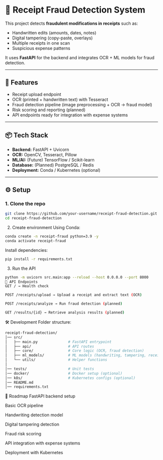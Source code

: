 # 🧾 Receipt Fraud Detection System

This project detects **fraudulent modifications in receipts** such as:
- Handwritten edits (amounts, dates, notes)
- Digital tampering (copy-paste, overlays)
- Multiple receipts in one scan
- Suspicious expense patterns

It uses **FastAPI** for the backend and integrates OCR + ML models for fraud detection.

---

## 🚀 Features
- Receipt upload endpoint
- OCR (printed + handwritten text) with Tesseract
- Fraud detection pipeline (image preprocessing + OCR → fraud model)
- Risk scoring and reporting (planned)
- API endpoints ready for integration with expense systems

---

## 📦 Tech Stack
- **Backend:** FastAPI + Uvicorn  
- **OCR:** OpenCV, Tesseract, Pillow  
- **ML/AI:** (Future) TensorFlow / Scikit-learn  
- **Database:** (Planned) PostgreSQL / Redis  
- **Deployment:** Conda / Kubernetes (optional)  

---

## ⚙️ Setup

### 1. Clone the repo
```bash
git clone https://github.com/your-username/receipt-fraud-detection.git
cd receipt-fraud-detection
```

2. Create environment
Using Conda:
```bash
conda create -n receipt-fraud python=3.9 -y
conda activate receipt-fraud
```

Install dependencies:
```bash
pip install -r requirements.txt
```

3. Run the API
```bash
python -m uvicorn src.main:app --reload --host 0.0.0.0 --port 8000
📡 API Endpoints
GET / → Health check

POST /receipts/upload → Upload a receipt and extract text (OCR)

POST /receipts/analyze → Run fraud detection (planned)

GET /results/{id} → Retrieve analysis results (planned)

```
🛠️ Development
Folder structure:

```bash
receipt-fraud-detection/
│── src/
│   ├── main.py              # FastAPI entrypoint
│   ├── api/                 # API routes
│   ├── core/                # Core logic (OCR, fraud detection)
│   ├── ml_models/           # ML models (handwriting, tampering, receipt detection)
│   └── utils/               # Helper functions
│
│── tests/                   # Unit tests
│── docker/                  # Docker setup (optional)
│── k8s/                     # Kubernetes configs (optional)
│── README.md
│── requirements.txt
```
🔮 Roadmap
 FastAPI backend setup

 Basic OCR pipeline
 
 Handwriting detection model
 
 Digital tampering detection
 
 Fraud risk scoring
 
 API integration with expense systems
 
 Deployment with Kubernetes